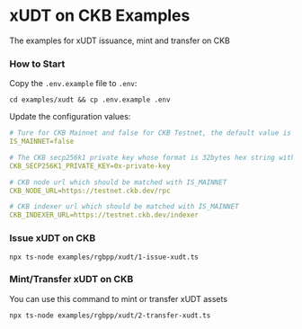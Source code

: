 # xUDT on CKB Examples

The examples for xUDT issuance, mint and transfer on CKB

### How to Start

Copy the `.env.example` file to `.env`:

```shell
cd examples/xudt && cp .env.example .env
```

Update the configuration values:

```yaml
# Ture for CKB Mainnet and false for CKB Testnet, the default value is false
IS_MAINNET=false

# The CKB secp256k1 private key whose format is 32bytes hex string with 0x prefix
CKB_SECP256K1_PRIVATE_KEY=0x-private-key

# CKB node url which should be matched with IS_MAINNET
CKB_NODE_URL=https://testnet.ckb.dev/rpc

# CKB indexer url which should be matched with IS_MAINNET
CKB_INDEXER_URL=https://testnet.ckb.dev/indexer

```

### Issue xUDT on CKB

```shell
npx ts-node examples/rgbpp/xudt/1-issue-xudt.ts 
```

### Mint/Transfer xUDT on CKB

You can use this command to mint or transfer xUDT assets

```shell
npx ts-node examples/rgbpp/xudt/2-transfer-xudt.ts 
```
